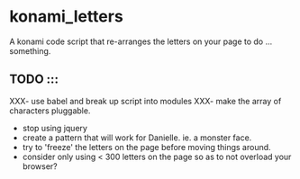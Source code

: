 konami_letters
==============

A konami code script that re-arranges the letters on your page to do ... something. 

TODO ::: 
----
XXX- use babel and break up script into modules
XXX- make the array of characters pluggable.
- stop using jquery 
- create a pattern that will work for Danielle. ie. a monster face. 
- try to 'freeze' the letters on the page before moving things around. 
- consider only using < 300 letters on the page so as to not overload your browser? 

